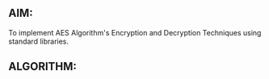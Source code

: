 ## AIM:
To implement AES Algorithm's Encryption and Decryption Techniques using standard libraries.
## ALGORITHM:
